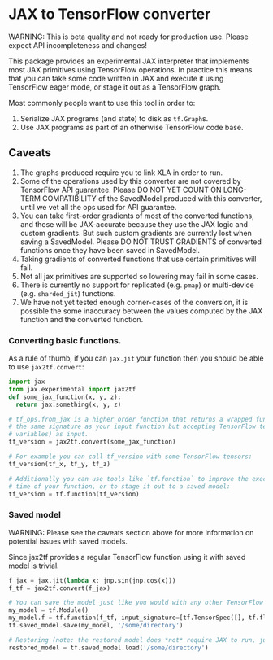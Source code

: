 # JAX to TensorFlow converter

WARNING: This is beta quality and not ready for production use. Please expect
API incompleteness and changes!

This package provides an experimental JAX interpreter that implements most JAX
primitives using TensorFlow operations. In practice this means that you can take
some code written in JAX and execute it using TensorFlow eager mode, or stage it 
out as a TensorFlow graph.

Most commonly people want to use this tool in order to:

1.  Serialize JAX programs (and state) to disk as `tf.Graph`s.
2.  Use JAX programs as part of an otherwise TensorFlow code base.

## Caveats

1.  The graphs produced require you to link XLA in order to run.
2.  Some of the operations used by this converter are not covered by TensorFlow API
    guarantee. Please DO NOT YET COUNT ON LONG-TERM COMPATIBILITY of the SavedModel
    produced with this converter, until we vet all the ops used for API guarantee.
3.  You can take first-order gradients of most of the converted functions, and those will
    be JAX-accurate because they use the JAX logic and custom gradients. But such
    custom gradients are currently lost when saving a SavedModel.
    Please DO NOT TRUST GRADIENTS of converted functions once they have been
    saved in SavedModel.
4.  Taking gradients of converted functions that use certain primitives will fail.
5.  Not all jax primitives are supported so lowering may fail in some cases.
6.  There is currently no support for replicated (e.g. `pmap`) or multi-device
    (e.g. `sharded_jit`) functions.
7.  We have not yet tested enough corner-cases of the conversion, it is possible
    the some inaccuracy between the values computed by the JAX function and the
    converted function.


### Converting basic functions.

As a rule of thumb, if you can `jax.jit` your function then you should be able
to use `jax2tf.convert`:

```python
import jax
from jax.experimental import jax2tf
def some_jax_function(x, y, z):
  return jax.something(x, y, z)

# tf_ops.from_jax is a higher order function that returns a wrapped function with
# the same signature as your input function but accepting TensorFlow tensors (or
# variables) as input.
tf_version = jax2tf.convert(some_jax_function)

# For example you can call tf_version with some TensorFlow tensors:
tf_version(tf_x, tf_y, tf_z)

# Additionally you can use tools like `tf.function` to improve the execution
# time of your function, or to stage it out to a saved model:
tf_version = tf.function(tf_version)
```

### Saved model

WARNING: Please see the caveats section above for more information on potential
issues with saved models.

Since jax2tf provides a regular TensorFlow function using it with saved model
is trivial.

```python
f_jax = jax.jit(lambda x: jnp.sin(jnp.cos(x)))
f_tf = jax2tf.convert(f_jax)

# You can save the model just like you would with any other TensorFlow function:
my_model = tf.Module()
my_model.f = tf.function(f_tf, input_signature=[tf.TensorSpec([], tf.float32)])
tf.saved_model.save(my_model, '/some/directory')

# Restoring (note: the restored model does *not* require JAX to run, just XLA).
restored_model = tf.saved_model.load('/some/directory')
```
